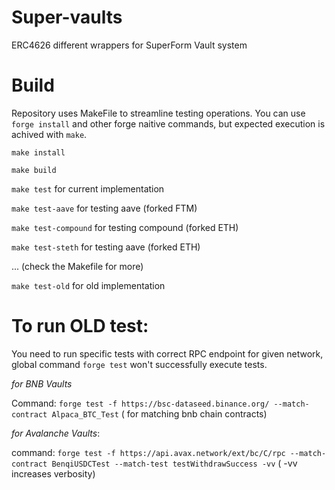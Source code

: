 # Super-vaults

ERC4626 different wrappers for SuperForm Vault system

# Build

Repository uses MakeFile to streamline testing operations. You can use `forge install` and other forge naitive commands, but expected execution is achived with `make`.

`make install`

`make build`

`make test` for current implementation

`make test-aave` for testing aave (forked FTM)

`make test-compound` for testing compound (forked ETH)

`make test-steth` for testing aave (forked ETH)

... (check the Makefile for more)

`make test-old` for old implementation

# To run OLD test:

You need to run specific tests with correct RPC endpoint for given network, global command `forge test` won't successfully execute tests.

_for BNB Vaults_

Command: `forge test -f https://bsc-dataseed.binance.org/ --match-contract Alpaca_BTC_Test` ( for matching bnb chain contracts)

_for Avalanche Vaults_:

command: `forge test -f https://api.avax.network/ext/bc/C/rpc --match-contract BenqiUSDCTest --match-test testWithdrawSuccess -vv` ( -vv increases verbosity)